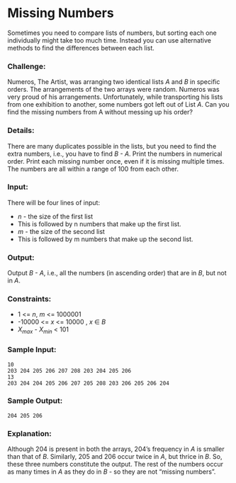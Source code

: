 Missing Numbers
===============

Sometimes you need to compare lists of numbers, but sorting each one individually might take too much time. Instead you can use alternative methods to find the differences between each list.

### Challenge:

Numeros, The Artist, was arranging two identical lists *A* and *B* in specific orders. The arrangements of the two arrays were random. Numeros was very proud of his arrangements. Unfortunately, while transporting his lists from one exhibition to another, some numbers got left out of List *A*. Can you find the missing numbers from A without messing up his order?

### Details:

There are many duplicates possible in the lists, but you need to find the extra numbers, i.e., you have to find *B - A*. Print the numbers in numerical order. Print each missing number once, even if it is missing multiple times. The numbers are all within a range of 100 from each other.

### Input:

There will be four lines of input:

* *n* - the size of the first list
* This is followed by n numbers that make up the first list.
* *m* - the size of the second list
* This is followed by m numbers that make up the second list.

### Output:

Output *B - A*, i.e., all the numbers (in ascending order) that are in *B*, but not in *A*.

### Constraints:

* 1 <= *n*, *m* <= 1000001
* -10000 <= *x* <= 10000 , *x* ∈ *B*
* *X<sub>max</sub> - X<sub>min</sub>* < 101

### Sample Input:

	10
	203 204 205 206 207 208 203 204 205 206
	13
	203 204 204 205 206 207 205 208 203 206 205 206 204

### Sample Output:

	204 205 206

### Explanation:

Although 204 is present in both the arrays, 204’s frequency in *A* is smaller than that of *B*. Similarly, 205 and 206 occur twice in *A*, but thrice in *B*. So, these three numbers constitute the output. The rest of the numbers occur as many times in *A* as they do in *B* - so they are not “missing numbers”.